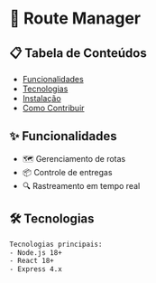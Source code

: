# 🚀 Route Manager


## 📋 Tabela de Conteúdos
- [Funcionalidades](#✨-funcionalidades)
- [Tecnologias](#🛠️-tecnologias)
- [Instalação](#🚀-instalação)
- [Como Contribuir](#🤝-como-contribuir)

## ✨ Funcionalidades
- 🗺️ Gerenciamento de rotas
- 📦 Controle de entregas
- 🔍 Rastreamento em tempo real

## 🛠️ Tecnologias
```bash
Tecnologias principais:
- Node.js 18+
- React 18+
- Express 4.x
